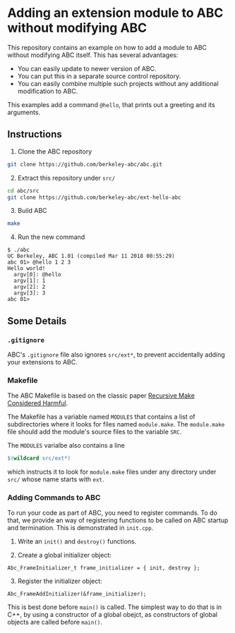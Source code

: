 # Adding an extension module to ABC without modifying ABC

This repository contains an example on how to add a module to ABC without modifying ABC itself. This has several advantages:

* You can easily update to newer version of ABC.
* You can put this in a separate source control repository.
* You can easily combine multiple such projects without any additional modification to ABC.

This examples add a command `@hello`, that prints out a greeting and its arguments.

## Instructions

1. Clone the ABC repository

```bash
git clone https://github.com/berkeley-abc/abc.git
```

2. Extract this repository under `src/`

```bash
cd abc/src
git clone https://github.com/berkeley-abc/ext-hello-abc
```

3. Build ABC

```bash
make
```


4. Run the new command

```
$ ./abc
UC Berkeley, ABC 1.01 (compiled Mar 11 2018 00:55:29)
abc 01> @hello 1 2 3
Hello world!
  argv[0]: @hello
  argv[1]: 1
  argv[2]: 2
  argv[3]: 3
abc 01>
```

## Some Details

### `.gitignore`

ABC's `.gitignore` file also ignores `src/ext*`, to prevent accidentally adding your extensions to ABC. 

### Makefile

The ABC Makefile is based on the classic paper [Recursive Make Considered Harmful](http://aegis.sourceforge.net/auug97.pdf).

The Makefile has a variable named `MODULES` that contains a list of subdirectories where it looks for files named `module.make`. The `module.make` file should add the module's source files to the variable `SRC`.

The `MODULES` varialbe also contains a line
```Makefile
$(wildcard src/ext*) 
```
which instructs it to look for `module.make` files under any directory under `src/` whose name starts with `ext`.


### Adding Commands to ABC

To run your code as part of ABC, you need to register commands. To do that, we provide an way of registering functions to be called on ABC startup and termination. This is demonstrated in `init.cpp`.

1. Write an `init()` and `destroy()` functions. 

2. Create a global initializer object:

```
Abc_FrameInitializer_t frame_initializer = { init, destroy };
```

3. Register the initializer object:

```
Abc_FrameAddInitializer(&frame_initializer);
```

This is best done before `main()` is called. The simplest way to do that is in C++,  by using a constructor of a global obejct, as constructors of global objects are called before `main()`.
